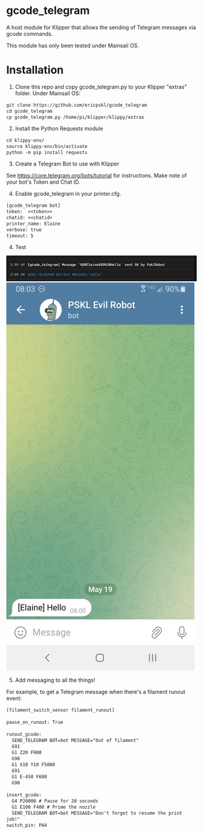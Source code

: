 # gcode_telegram
A host module for Klipper that allows the sending of Telegram messages via gcode commands.  

This module has only been tested under Mainsail OS.  

# Installation

1. Clone this repo and copy gcode_telegram.py to your Klipper "extras" folder.  Under Mainsail OS:

```
git clone https://github.com/ericpskl/gcode_telegram
cd gcode_telegram
cp gcode_telegram.py /home/pi/klipper/klippy/extras
```

2. Install the Python Requests module

``` 
cd klippy-env/
source klippy-env/bin/activate
python -m pip install requests
```

3. Create a Telegram Bot to use with Klipper

See https://core.telegram.org/bots/tutorial for instructions.  Make note of your bot's Token and Chat ID.

4. Enable gcode_telegram in your printer.cfg.  

```
[gcode_telegram bot]
token:  <<token>>
chatid: <<chatid>
printer_name: Elaine
verbose: true
timeout: 5
```

4.  Test

![gcode_command_test.png](gcode_command_test.png)
![telegram_message_received.png](telegram_message_received.jpg)

5.  Add messaging to all the things!

For example, to get a Telegram message when there's a filament runout event:


```
[filament_switch_sensor filament_runout]

pause_on_runout: True

runout_gcode:
  SEND_TELEGRAM BOT=bot MESSAGE="Out of filament"
  G91
  G1 Z20 F900
  G90
  G1 X10 Y10 F5000
  G91
  G1 E-450 F600
  G90

insert_gcode:
  G4 P20000 # Pause for 20 seconds
  G1 E100 F400 # Prime the nozzle
  SEND_TELEGRAM BOT=bot MESSAGE="Don't forget to resume the print job!"
switch_pin: PA4
```

